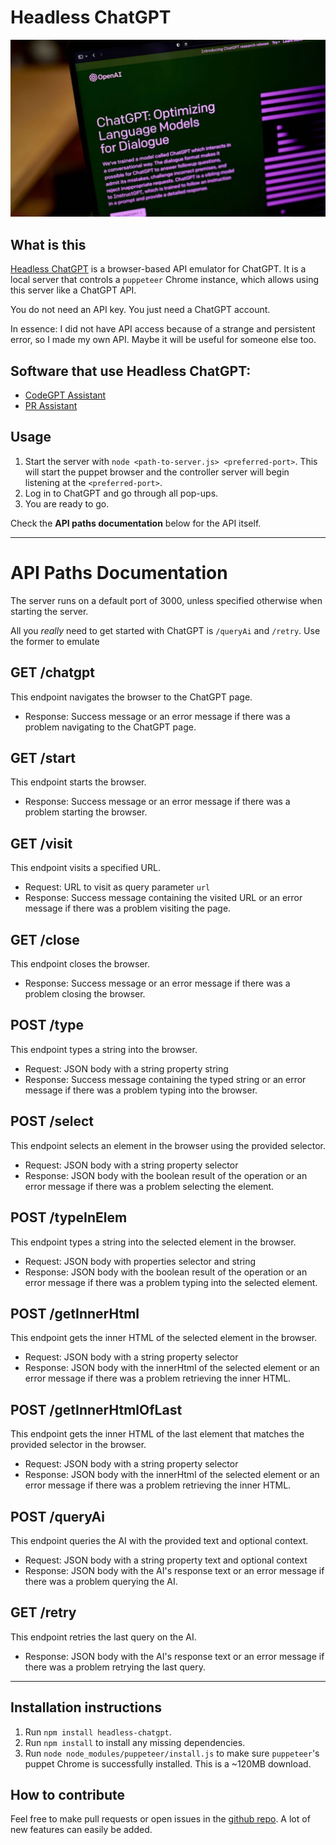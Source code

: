 # Headless ChatGPT

![Headless ChatGPT banner](/media/chatgpt-banner.webp)

## What is this

[Headless ChatGPT](https://www.npmjs.com/package/headless-chatgpt/) is a browser-based API emulator for ChatGPT. It is a local server that controls a `puppeteer` Chrome instance, which allows using this server like a ChatGPT API.

You do not need an API key. You just need a ChatGPT account.

In essence: I did not have API access because of a strange and persistent error, so I made my own API. Maybe it will be useful for someone else too.

## Software that use Headless ChatGPT:
- [CodeGPT Assistant](https://github.com/HalilCan/codeGPT-assistant-extension)
- [PR Assistant](https://www.youtube.com/watch?v=AgzSUK_9FoE)


## Usage

1. Start the server with `node <path-to-server.js> <preferred-port>`. This will start the puppet browser and the controller server will begin listening at the `<preferred-port>`.
2. Log in to ChatGPT and go through all pop-ups. 
3. You are ready to go.

Check the **API paths documentation** below for the API itself.

---

# API Paths Documentation
The server runs on a default port of 3000, unless specified otherwise when starting the server.

All you *really* need to get started with ChatGPT is `/queryAi` and `/retry`. Use the former to emulate 

## GET /chatgpt
This endpoint navigates the browser to the ChatGPT page.

* Response: Success message or an error message if there was a problem navigating to the ChatGPT page.

## GET /start

This endpoint starts the browser.

* Response: Success message or an error message if there was a problem starting the browser.

## GET /visit
This endpoint visits a specified URL.

* Request: URL to visit as query parameter `url`
* Response: Success message containing the visited URL or an error message if there was a problem visiting the page.

## GET /close
This endpoint closes the browser.

* Response: Success message or an error message if there was a problem closing the browser.

## POST /type
This endpoint types a string into the browser.

* Request: JSON body with a string property string
* Response: Success message containing the typed string or an error message if there was a problem typing into the browser.

## POST /select
This endpoint selects an element in the browser using the provided selector.

*  Request: JSON body with a string property selector
* Response: JSON body with the boolean result of the operation or an error message if there was a problem selecting the element.

## POST /typeInElem
This endpoint types a string into the selected element in the browser.

* Request: JSON body with properties selector and string
* Response: JSON body with the boolean result of the operation or an error message if there was a problem typing into the selected element.

## POST /getInnerHtml
This endpoint gets the inner HTML of the selected element in the browser.

* Request: JSON body with a string property selector
* Response: JSON body with the innerHtml of the selected element or an error message if there was a problem retrieving the inner HTML.


## POST /getInnerHtmlOfLast
This endpoint gets the inner HTML of the last element that matches the provided selector in the browser.

* Request: JSON body with a string property selector
* Response: JSON body with the innerHtml of the selected element or an error message if there was a problem retrieving the inner HTML.

## POST /queryAi
This endpoint queries the AI with the provided text and optional context.

* Request: JSON body with a string property text and optional context
* Response: JSON body with the AI's response text or an error message if there was a problem querying the AI.

## GET /retry
This endpoint retries the last query on the AI.

* Response: JSON body with the AI's response text or an error message if there was a problem retrying the last query.

---

## Installation instructions

1. Run `npm install headless-chatgpt`. 
1. Run `npm install` to install any missing dependencies.
2. Run `node node_modules/puppeteer/install.js` to make sure `puppeteer`'s puppet Chrome is successfully installed. This is a ~120MB download.

## How to contribute

Feel free to make pull requests or open issues in the [github repo](https://github.com/HalilCan/headless-chatgpt). A lot of new features can easily be added.